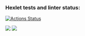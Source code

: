 ### Hexlet tests and linter status:
[![Actions Status](https://github.com/Badizawr/python-project-49/workflows/hexlet-check/badge.svg)](https://github.com/Badizawr/python-project-49/actions)

<a href="https://codeclimate.com/github/DarkWolf1990/python-project-49/maintainability"><img src="https://api.codeclimate.com/v1/badges/dd977484c3b5d792291a/maintainability" /></a>
<a href="https://codeclimate.com/github/DarkWolf1990/python-project-49/test_coverage"><img src="https://api.codeclimate.com/v1/badges/dd977484c3b5d792291a/test_coverage" /></a>
